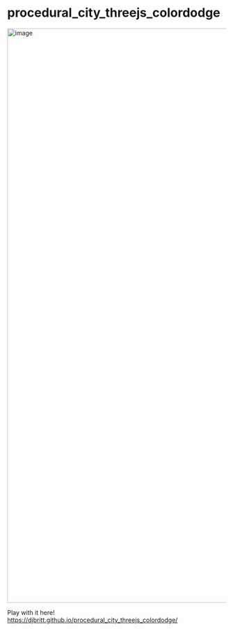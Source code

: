 # procedural_city_threejs_colordodge

<img width="1321" alt="image" src="https://github.com/djbritt/procedural_city_threejs_colordodge/assets/28036018/d9e1a0e3-6b98-4f4e-9778-4fef7e7a2d45">

Play with it here! https://djbritt.github.io/procedural_city_threejs_colordodge/
